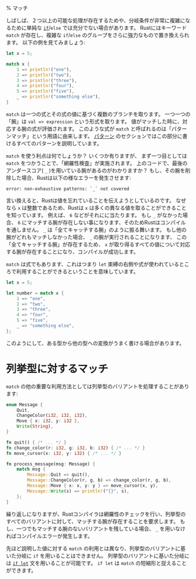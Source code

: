 % マッチ
<!-- % Match -->

<!-- Often, a simple [`if`][if]/`else` isn’t enough, because you have more than two -->
<!-- possible options. Also, conditions can get quite complex. Rust -->
<!-- has a keyword, `match`, that allows you to replace complicated `if`/`else` -->
<!-- groupings with something more powerful. Check it out: -->
しばしば、２つ以上の可能な処理が存在するためや、分岐条件が非常に複雑になるために単純な [`if`][if]/`else` では充分でない場合があります。
Rustにはキーワード `match` が存在し、複雑な `if`/`else` のグループをさらに強力なもので置き換えられます。
以下の例を見てみましょう:

```rust
let x = 5;

match x {
    1 => println!("one"),
    2 => println!("two"),
    3 => println!("three"),
    4 => println!("four"),
    5 => println!("five"),
    _ => println!("something else"),
}
```

[if]: if.html

<!-- `match` takes an expression and then branches based on its value. Each ‘arm’ of -->
<!-- the branch is of the form `val => expression`. When the value matches, that arm’s -->
<!-- expression will be evaluated. It’s called `match` because of the term ‘pattern -->
<!-- matching’, which `match` is an implementation of. There’s an [entire section on -->
<!-- patterns][patterns] that covers all the patterns that are possible here. -->
`match` は一つの式とその式の値に基づく複数のブランチを取ります。
一つ一つの「腕」は `val => expression` という形式を取ります。
値がマッチした時に、対応する腕の式が評価されます。
このような式が `match` と呼ばれるのは「パターンマッチ」という用語に由来します。
[パターン][patterns] のセクションではこの部分に書けるすべてのパターンを説明しています。

[patterns]: patterns.html

<!-- So what’s the big advantage? Well, there are a few. First of all, `match` -->
<!-- enforces ‘exhaustiveness checking’. Do you see that last arm, the one with the -->
<!-- underscore (`_`)? If we remove that arm, Rust will give us an error: -->
`match` を使う利点は何でしょうか？ いくつか有りますが、
まず一つ目としては `match` をつかうことで、「網羅性検査」が実施されます。
上のコードで、最後のアンダースコア( `_` )を用いている腕があるのがわかりますか？
もし、その腕を削除した場合、Rustは以下の様なエラーを発生させます:

```text
error: non-exhaustive patterns: `_` not covered
```

<!-- In other words, Rust is trying to tell us we forgot a value. Because `x` is an -->
<!-- integer, Rust knows that it can have a number of different values – for -->
<!-- example, `6`. Without the `_`, however, there is no arm that could match, and -->
<!-- so Rust refuses to compile the code. `_` acts like a ‘catch-all arm’. If none -->
<!-- of the other arms match, the arm with `_` will, and since we have this -->
<!-- catch-all arm, we now have an arm for every possible value of `x`, and so our -->
<!-- program will compile successfully. -->
言い換えると、Rustは値を忘れていることを伝えようとしているのです。
なぜなら `x` は整数であるため、Rustは `x` は多くの異なる値を取ることができることを知っています。
例えば、 `6` などがそれにに当たります。
もし `_` がなかった場合、 `6` にマッチする腕が存在しない事になります、そのためRustはコンパイルを通しません。
`_` は「全てキャッチする腕」のように振る舞います。
もし他の腕がどれもマッチしなかった場合、 `_` の腕が実行されることになります、
この「全てキャッチする腕」が存在するため、 `x` が取り得るすべての値について対応する腕が存在することになり、コンパイルが成功します。

<!-- `match` is also an expression, which means we can use it on the right-hand -->
<!-- side of a `let` binding or directly where an expression is used: -->
`match` は式でもあります、これはつまり `let` 束縛の右側や式が使われているところで利用することができるということを意味しています。

```rust
let x = 5;

let number = match x {
    1 => "one",
    2 => "two",
    3 => "three",
    4 => "four",
    5 => "five",
    _ => "something else",
};
```

<!-- Sometimes it’s a nice way of converting something from one type to another. -->
このようにして、ある型から他の型への変換がうまく書ける場合があります。

<!-- # Matching on enums -->
# 列挙型に対するマッチ

<!-- Another important use of the `match` keyword is to process the possible -->
<!-- variants of an enum: -->
`match` の他の重要な利用方法としては列挙型のバリアントを処理することがあります:

```rust
enum Message {
    Quit,
    ChangeColor(i32, i32, i32),
    Move { x: i32, y: i32 },
    Write(String),
}

fn quit() { /* ... */ }
fn change_color(r: i32, g: i32, b: i32) { /* ... */ }
fn move_cursor(x: i32, y: i32) { /* ... */ }

fn process_message(msg: Message) {
    match msg {
        Message::Quit => quit(),
        Message::ChangeColor(r, g, b) => change_color(r, g, b),
        Message::Move { x: x, y: y } => move_cursor(x, y),
        Message::Write(s) => println!("{}", s),
    };
}
```

<!-- Again, the Rust compiler checks exhaustiveness, so it demands that you -->
<!-- have a match arm for every variant of the enum. If you leave one off, it -->
<!-- will give you a compile-time error unless you use `_`. -->
繰り返しになりますが、Rustコンパイラは網羅性のチェックを行い、列挙型のすべてのバリアントに対して、マッチする腕が存在することを要求します。
もし、一つでもマッチする腕のないバリアントを残している場合、 `_` を用いなければコンパイルエラーが発生します。

<!-- Unlike the previous uses of `match`, you can’t use the normal `if` -->
<!-- statement to do this. You can use the [`if let`][if-let] statement, -->
<!-- which can be seen as an abbreviated form of `match`. -->
先ほど説明した値に対する `match` の利用とは異なり、列挙型のバリアントに基いた分岐に `if` を用いることはできません。
列挙型のバリアントに基いた分岐には [`if let`][if-let] 文を用いることが可能です。 `if let` は `match` の短縮形と捉えることができます。

[if-let]: if-let.html
